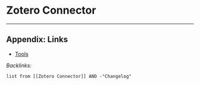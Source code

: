 # Zotero Connector

---

## Appendix: Links

* [Tools](../../Tools.md)

*Backlinks:*

````dataview
list from [[Zotero Connector]] AND -"Changelog"
````
